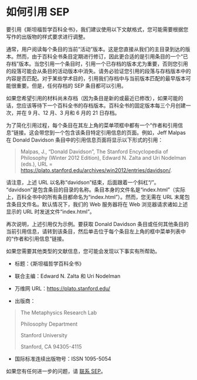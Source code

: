 # 如何引用 SEP

要引用《斯坦福哲学百科全书》，我们建议使用以下文献格式，您可能需要根据您写作的出版物的样式要求进行调整。

通常，用户阅读每个条目的当前“活动”版本。这是您直接从我们的主目录到达的版本。然而，由于百科全书条目定期进行修订，因此更合适的是引用条目的一个“已存档”版本。当您引用一个条目时，引用一个已存档的版本尤为重要，否则您引用的段落可能会从条目的活动版本中消失。请务必验证您引用的段落与存档版本中的内容是否匹配。对于某些学术目的，引用我们存档中与当前版本匹配的最早版本可能很重要。但是，任何存档的 SEP 条目都可以引用。

如果您希望引用的材料尚未存档（因为条目是新的或最近已修改），如果可能的话，您应该等待下一个百科全书的存档版本。百科全书的固定版本每三个月创建一次，并在 9 月、12 月、3 月和 6 月的 21 日存档。

为了简化引用过程，每个条目在其左上角的菜单项框中都有一个“作者和引用信息”链接。这会带您到一个包含该条目特定引用信息的页面。例如，Jeff Malpas 在 Donald Davidson 条目中的引用信息页面将显示以下形式的引用：

> Malpas, J., “Donald Davidson”, The Stanford Encyclopedia of Philosophy (Winter 2012 Edition), Edward N. Zalta and Uri Nodelman (eds.), URL = <https://plato.stanford.edu/archives/win2012/entries/davidson/>.

请注意，上述 URL 以名称“davidson”结束，后面跟着一个斜杠“/”。 “davidson”是包含条目的目录的名称。条目本身的文件名是“index.html”（实际上，百科全书中的所有条目都命名为“index.html”）。然而，您无需在 URL 末尾包含条目文件名。默认情况下，我们的 Web 服务器将在 Web 浏览器请求诸如上述显示的 URL 时发送文件“index.html”。

再次说明，上述引用仅为示例。要获取 Donald Davidson 条目或任何其他条目的当前引用信息，请转到该条目，然后单击位于每个条目左上角的框中菜单列表中的“作者和引用信息”链接。

如果您需要其他类型的文献信息，您可能会发现以下事实有所帮助。

* 标题：《斯坦福哲学百科全书》
  
* 联合主编：Edward N. Zalta 和 Uri Nodelman
  
* 万维网 URL：https://plato.stanford.edu/
  
* 出版商：
  
>The Metaphysics Research Lab
>
>Philosophy Department
>
>Stanford University
>
>Stanford, CA 94305-4115
  
* 国际标准连续出版物号：ISSN 1095-5054
  
如果您有任何进一步的问题，请 [联系 SEP](https://plato.stanford.edu/contact.html)。
